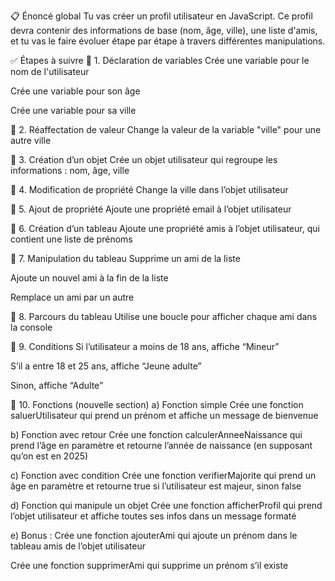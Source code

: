 📋 Énoncé global
Tu vas créer un profil utilisateur en JavaScript. Ce profil devra contenir des informations de base (nom, âge, ville), une liste d'amis, et tu vas le faire évoluer étape par étape à travers différentes manipulations.

✅ Étapes à suivre
🔹 1. Déclaration de variables
Crée une variable pour le nom de l'utilisateur

Crée une variable pour son âge

Crée une variable pour sa ville

🔹 2. Réaffectation de valeur
Change la valeur de la variable "ville" pour une autre ville

🔹 3. Création d’un objet
Crée un objet utilisateur qui regroupe les informations : nom, âge, ville

🔹 4. Modification de propriété
Change la ville dans l’objet utilisateur

🔹 5. Ajout de propriété
Ajoute une propriété email à l’objet utilisateur

🔹 6. Création d’un tableau
Ajoute une propriété amis à l’objet utilisateur, qui contient une liste de prénoms

🔹 7. Manipulation du tableau
Supprime un ami de la liste

Ajoute un nouvel ami à la fin de la liste

Remplace un ami par un autre

🔹 8. Parcours du tableau
Utilise une boucle pour afficher chaque ami dans la console

🔹 9. Conditions
Si l’utilisateur a moins de 18 ans, affiche “Mineur”

S’il a entre 18 et 25 ans, affiche “Jeune adulte”

Sinon, affiche “Adulte”

🔹 10. Fonctions (nouvelle section)
a) Fonction simple
Crée une fonction saluerUtilisateur qui prend un prénom et affiche un message de bienvenue

b) Fonction avec retour
Crée une fonction calculerAnneeNaissance qui prend l’âge en paramètre et retourne l’année de naissance (en supposant qu’on est en 2025)

c) Fonction avec condition
Crée une fonction verifierMajorite qui prend un âge en paramètre et retourne true si l’utilisateur est majeur, sinon false

d) Fonction qui manipule un objet
Crée une fonction afficherProfil qui prend l’objet utilisateur et affiche toutes ses infos dans un message formaté

e) Bonus :
Crée une fonction ajouterAmi qui ajoute un prénom dans le tableau amis de l’objet utilisateur

Crée une fonction supprimerAmi qui supprime un prénom s’il existe